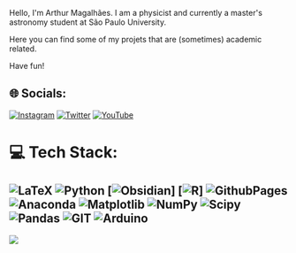 Hello, I'm Arthur Magalhães. I am a physicist and currently a master's astronomy student at São Paulo University.

Here you can find some of my projets that are (sometimes) academic related.

Have fun!

## 🌐 Socials:
[![Instagram](https://img.shields.io/badge/Instagram-%23E4405F.svg?logo=Instagram&logoColor=white)](https://instagram.com/art_tuts) [![Twitter](https://img.shields.io/badge/Twitter-%231DA1F2.svg?logo=Twitter&logoColor=white)](https://twitter.com/ArthurSMaga) [![YouTube](https://img.shields.io/badge/YouTube-%23FF0000.svg?logo=YouTube&logoColor=white)](https://youtube.com/@cafecomfisicai) 

# 💻 Tech Stack:
![LaTeX](https://img.shields.io/badge/latex-%23008080.svg?style=for-the-badge&logo=latex&logoColor=white) ![Python](https://img.shields.io/badge/python-3670A0?style=for-the-badge&logo=python&logoColor=ffdd54) [![Obsidian](https://img.shields.io/badge/Obsidian-%23483699.svg?&logo=obsidian&logoColor=white)] [![R](https://img.shields.io/badge/R-%23276DC3.svg?logo=r&logoColor=white)] ![GithubPages](https://img.shields.io/badge/github%20pages-121013?style=for-the-badge&logo=github&logoColor=white) ![Anaconda](https://img.shields.io/badge/Anaconda-%2344A833.svg?style=for-the-badge&logo=anaconda&logoColor=white) ![Matplotlib](https://img.shields.io/badge/Matplotlib-%23ffffff.svg?style=for-the-badge&logo=Matplotlib&logoColor=black) ![NumPy](https://img.shields.io/badge/numpy-%23013243.svg?style=for-the-badge&logo=numpy&logoColor=white) ![Scipy](https://img.shields.io/badge/SciPy-%230C55A5.svg?style=for-the-badge&logo=scipy&logoColor=%white) ![Pandas](https://img.shields.io/badge/pandas-%23150458.svg?style=for-the-badge&logo=pandas&logoColor=white) ![GIT](https://img.shields.io/badge/Git-fc6d26?style=for-the-badge&logo=git&logoColor=white) ![Arduino](https://img.shields.io/badge/-Arduino-00979D?style=for-the-badge&logo=Arduino&logoColor=white)
---
[![](https://visitcount.itsvg.in/api?id=ArthurSMg&icon=0&color=1)](https://visitcount.itsvg.in)

<!-- Proudly created with GPRM ( https://gprm.itsvg.in ) -->
